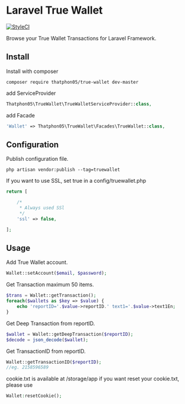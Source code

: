 # Laravel True Wallet 

[![StyleCI](https://styleci.io/repos/89118109/shield?branch=master)](https://styleci.io/repos/89118109)

Browse your True Wallet Transactions for Laravel Framework.

## Install

Install with composer
```
composer require thatphon05/true-wallet dev-master
```
add ServiceProvider
```php
Thatphon05\TrueWallet\TrueWalletServiceProvider::class,
```
add Facade
```php
'Wallet' => Thatphon05\TrueWallet\Facades\TrueWallet::class,
```
## Configuration
Publish configuration file.
```
php artisan vendor:publish --tag=truewallet
```
If you want to use SSL, set true in a config/truewallet.php
```php
return [

    /*
     * Always used SSl
     */
    'ssl' => false,

];
```
## Usage

Add True Wallet account.
```php
Wallet::setAccount($email, $password);
```
Get Transaction maximum 50 items.
```php
$trans = Wallet::getTransaction();
foreach($wallets as $key => $value) {
    echo 'reportID='.$value->reportID.' text1='.$value->text1En;
}
```
Get Deep Transaction from reportID.
```php
$wallet = Wallet::getDeepTransaction($reportID);
$decode = json_decode($wallet);
```
Get TransactionID from reportID.
```php
Wallet::getTransactionID($reportID);
//eg. 2158596589
```
cookie.txt is available at /storage/app if you want reset your cookie.txt, please use
```php
Wallet:resetCookie();
```

